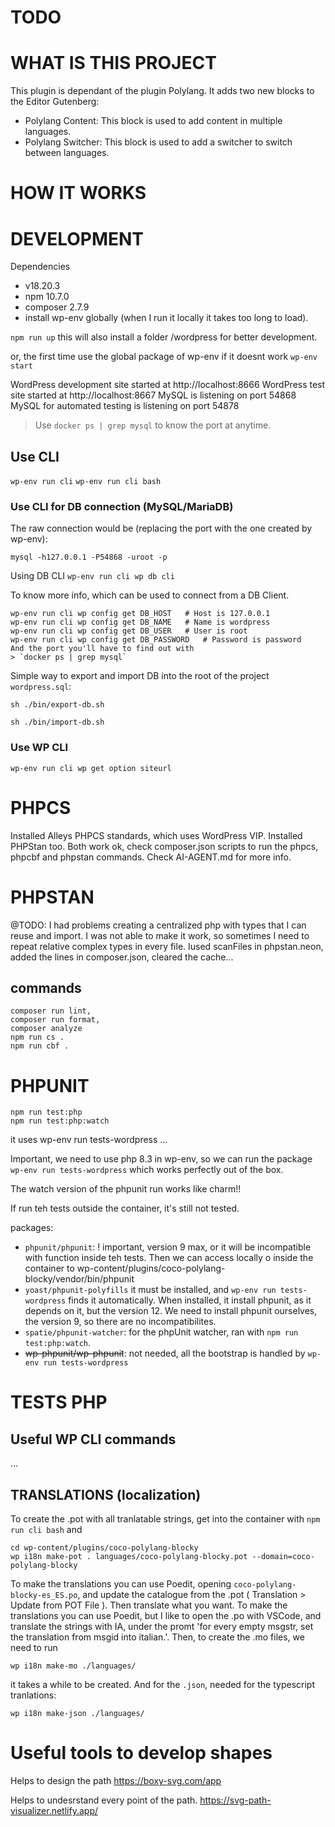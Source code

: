 TODO
===


WHAT IS THIS PROJECT
===

This plugin is dependant of the plugin Polylang.
It adds two new blocks to the Editor Gutenberg:
- Polylang Content: This block is used to add content in multiple languages.
- Polylang Switcher: This block is used to add a switcher to switch between languages.

HOW IT WORKS
===


DEVELOPMENT
===
Dependencies
- v18.20.3
- npm 10.7.0
- composer 2.7.9
- install wp-env globally (when I run it locally it takes too long to load).

`npm run up`
this will also install a folder /wordpress for better development.

or, the first time use the global package of wp-env if it doesnt work
`wp-env start`

WordPress development site started at http://localhost:8666
WordPress test site started at http://localhost:8667
MySQL is listening on port 54868
MySQL for automated testing is listening on port 54878
> Use `docker ps | grep mysql` to know the port at anytime.

## Use CLI

`wp-env run cli`
`wp-env run cli bash`

### Use CLI for DB connection (MySQL/MariaDB)

The raw connection would be (replacing the port with the one created by wp-env):

`mysql -h127.0.0.1 -P54868 -uroot -p`

Using DB CLI
`wp-env run cli wp db cli`

To know more info, which can be used to connect from a DB Client.

```
wp-env run cli wp config get DB_HOST   # Host is 127.0.0.1
wp-env run cli wp config get DB_NAME   # Name is wordpress
wp-env run cli wp config get DB_USER   # User is root
wp-env run cli wp config get DB_PASSWORD   # Password is password
And the port you'll have to find out with
> `docker ps | grep mysql`
```

Simple way to export and import DB into the root of the project
`wordpress.sql`:

```>export db
sh ./bin/export-db.sh
```
```>import db
sh ./bin/import-db.sh
```

### Use WP CLI

`wp-env run cli wp get option siteurl`

# PHPCS

Installed Alleys PHPCS standards, which uses WordPress VIP.
Installed PHPStan too.
Both work ok, check composer.json scripts to run the phpcs, phpcbf and phpstan commands.
Check AI-AGENT.md for more info.

# PHPSTAN

@TODO:
I had problems creating a centralized php with types that I can reuse and import.
I was not able to make it work, so sometimes I need to repeat relative complex types in every file.
Iused scanFiles in phpstan.neon, added the lines in composer.json, cleared the cache...

## commands
```
composer run lint,
composer run format,
composer analyze
npm run cs .
npm run cbf .
```

# PHPUNIT

```
npm run test:php
npm run test:php:watch
```
it uses wp-env run tests-wordpress ...

Important, we need to use php 8.3 in wp-env, so we can run the package
`wp-env run tests-wordpress` which works perfectly out of the box.

The watch version of the phpunit run works like charm!!

If run teh tests outside the container, it's still not tested.

packages:
- `phpunit/phpunit`: ! important, version 9 max, or it will be incompatible with function inside teh tests.
Then we can access locally o inside the container to wp-content/plugins/coco-polylang-blocky/vendor/bin/phpunit
- `yoast/phpunit-polyfills` it must be installed, and `wp-env run tests-wordpress` finds it automatically. When installed, it install phpunit, as it depends on it, but the version 12. We need to install phpunit ourselves, the version 9, so there are no incompatibilites.
- `spatie/phpunit-watcher`: for the phpUnit watcher, ran with `npm run test:php:watch`.
- ~~wp-phpunit/wp-phpunit~~: not needed, all the bootstrap is handled by `wp-env run tests-wordpress`

# TESTS PHP

## Useful WP CLI commands

...

## TRANSLATIONS (localization)

To create the .pot with all tranlatable strings, get into the container with
`npm run cli bash`
and
```
cd wp-content/plugins/coco-polylang-blocky
wp i18n make-pot . languages/coco-polylang-blocky.pot --domain=coco-polylang-blocky
```
To make the translations you can use Poedit, opening `coco-polylang-blocky-es_ES.po`, and update the catalogue from the .pot ( Translation > Update from POT File ).
Then translate what you want. To make the translations you can use Poedit, but I like to open the .po with VSCode, and translate the strings with IA, under the promt 'for every empty msgstr, set the translation from msgid into italian.'.
Then, to create the .mo files, we need to run
```
wp i18n make-mo ./languages/
```
it takes a while to be created.
And for the `.json`, needed for the typescript tranlations:
```
wp i18n make-json ./languages/
```

# Useful tools to develop shapes

Helps to design the path
https://boxy-svg.com/app

Helps to undesrstand every point of the path.
https://svg-path-visualizer.netlify.app/
